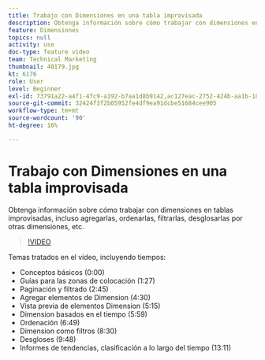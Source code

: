 ```yaml
---
title: Trabajo con Dimensiones en una tabla improvisada
description: Obtenga información sobre cómo trabajar con dimensiones en tablas improvisadas, incluso agregarlas, ordenarlas, filtrarlas, desglosarlas por otras dimensiones, etc.
feature: Dimensiones
topics: null
activity: use
doc-type: feature video
team: Technical Marketing
thumbnail: 40179.jpg
kt: 6176
role: User
level: Beginner
exl-id: 73791a22-a4f1-4fc9-a192-b7aa1d8b9142,ac127eac-2752-424b-aa1b-18a9688d42db,ac127eac-2752-424b-aa1b-18a9688d42db,73791a22-a4f1-4fc9-a192-b7aa1d8b9142
source-git-commit: 32424f3f2b05952fe4df9ea91dcbe51684cee905
workflow-type: tm+mt
source-wordcount: '90'
ht-degree: 16%

---
```


# Trabajo con Dimensiones en una tabla improvisada

Obtenga información sobre cómo trabajar con dimensiones en tablas improvisadas, incluso agregarlas, ordenarlas, filtrarlas, desglosarlas por otras dimensiones, etc.

>[!VIDEO](https://video.tv.adobe.com/v/40179/?quality=12&learn=on)

Temas tratados en el vídeo, incluyendo tiempos:

* Conceptos básicos (0:00)
* Guías para las zonas de colocación (1:27)
* Paginación y filtrado (2:45)
* Agregar elementos de Dimension (4:30)
* Vista previa de elementos Dimension (5:15)
* Dimension basados en el tiempo (5:59)
* Ordenación (6:49)
* Dimension como filtros (8:30)
* Desgloses (9:48)
* Informes de tendencias, clasificación a lo largo del tiempo (13:11)
